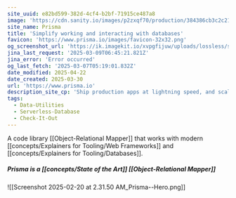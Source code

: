```yaml
---
site_uuid: e82bd599-382d-4cf4-b2bf-71915ce487a8
image: 'https://cdn.sanity.io/images/p2zxqf70/production/384386cb3c2c21b3ad27c6b6758547fe18b08ac1-1200x630.png'
site_name: Prisma
title: 'Simplify working and interacting with databases'
favicon: 'https://www.prisma.io/images/favicon-32x32.png'
og_screenshot_url: 'https://ik.imagekit.io/xvpgfijuw/uploads/lossless/screenshots/20250527_Prisma_og_screenshot.jpeg'
jina_last_request: '2025-03-09T06:45:21.821Z'
jina_error: 'Error occurred'
og_last_fetch: '2025-03-07T05:19:01.832Z'
date_modified: 2025-04-22
date_created: 2025-03-30
url: 'https://www.prisma.io'
description_site_cp: 'Ship production apps at lightning speed, and scale to a global audience effortlessly with our next-gen serverless database.'
tags:
  - Data-Utilities
  - Serverless-Database
  - Check-It-Out
---
```


A code library [[Object-Relational Mapper]] that works with modern [[concepts/Explainers for Tooling/Web Frameworks]] and [[concepts/Explainers for Tooling/Databases]].

##### Prisma is a [[concepts/State of the Art]] [[Object-Relational Mapper]]
![[Screenshot 2025-02-20 at 2.31.50 AM_Prisma--Hero.png]]
